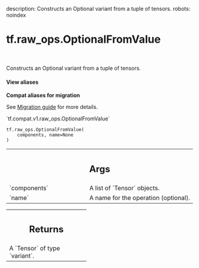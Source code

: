 description: Constructs an Optional variant from a tuple of tensors.
robots: noindex

# tf.raw_ops.OptionalFromValue

<!-- Insert buttons and diff -->

<table class="tfo-notebook-buttons tfo-api nocontent" align="left">

</table>



Constructs an Optional variant from a tuple of tensors.


<section class="expandable">
  <h4 class="showalways">View aliases</h4>
  <p>
<b>Compat aliases for migration</b>
<p>See
<a href="https://www.tensorflow.org/guide/migrate">Migration guide</a> for
more details.</p>
<p>`tf.compat.v1.raw_ops.OptionalFromValue`</p>
</p>
</section>

<pre class="devsite-click-to-copy prettyprint lang-py tfo-signature-link">
<code>tf.raw_ops.OptionalFromValue(
    components, name=None
)
</code></pre>



<!-- Placeholder for "Used in" -->


<!-- Tabular view -->
 <table class="responsive fixed orange">
<colgroup><col width="214px"><col></colgroup>
<tr><th colspan="2"><h2 class="add-link">Args</h2></th></tr>

<tr>
<td>
`components`<a id="components"></a>
</td>
<td>
A list of `Tensor` objects.
</td>
</tr><tr>
<td>
`name`<a id="name"></a>
</td>
<td>
A name for the operation (optional).
</td>
</tr>
</table>



<!-- Tabular view -->
 <table class="responsive fixed orange">
<colgroup><col width="214px"><col></colgroup>
<tr><th colspan="2"><h2 class="add-link">Returns</h2></th></tr>
<tr class="alt">
<td colspan="2">
A `Tensor` of type `variant`.
</td>
</tr>

</table>


